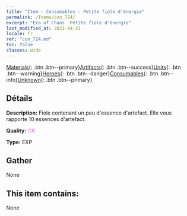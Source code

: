```yaml
---
title: "Item - Consumables - Petite fiole d'énergie"
permalink: /Items/con_724/
excerpt: "Era of Chaos  Petite fiole d'énergie"
last_modified_at: 2021-04-21
locale: fr
ref: "con_724.md"
toc: false
classes: wide
---
```

 [Materials](/fr/Items/){: .btn .btn--primary}[Artifacts](/fr/Items/Artifacts/){: .btn .btn--success}[Units](/fr/Items/Units/){: .btn .btn--warning}[Heroes](/fr/Items/Heroes/){: .btn .btn--danger}[Consumables](/fr/Items/Consumables/){: .btn .btn--info}[Unknown](/fr/Items/Unknown/){: .btn .btn--primary}

## Détails
 **Description:** Fiole contenant un peu d'essence d'artefact. Elle vous rapporte 10 essences d'artefact.

 **Quality:** <span style="color: #DA70D6">OK</span>

 **Type:** EXP

## Gather

  None

## This item contains:

  None

